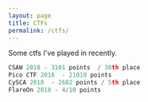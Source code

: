 ```yaml
---
layout: page
title: CTFs
permalink: /ctfs/
---
```


Some ctfs I've played in recently.

```c
CSAW 2018 - 3101 points  / 38th place
Pico CTF 2018  - 21010 points 
CySCA 2018  - 2682 points / 5th place
FlareOn 2018 - 4/10 points
```


